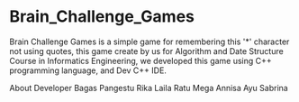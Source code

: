 # Brain_Challenge_Games
Brain Challenge Games is a simple game for remembering this '*' character not using quotes, this game create by us for Algorithm and Date Structure Course in Informatics Engineering,
we developed this game using C++ programming language, and Dev C++ IDE.

About Developer 
Bagas Pangestu 
Rika Laila
Ratu Mega
Annisa Ayu Sabrina

